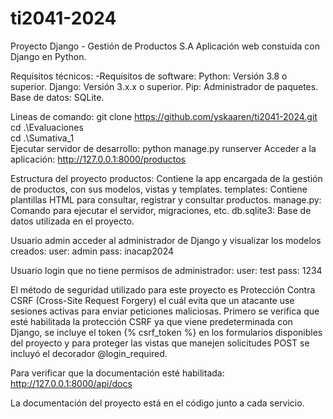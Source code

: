 # ti2041-2024

Proyecto Django - Gestión de Productos S.A
Aplicación web constuida con Django en Python.

Requisitos técnicos:
    -Requisitos de software:
        Python: Versión 3.8 o superior.
        Django: Versión 3.x.x o superior.
        Pip: Administrador de paquetes.
        Base de datos: SQLite.

Lineas de comando:
    git clone https://github.com/yskaaren/ti2041-2024.git
    cd .\Evaluaciones\
    cd .\Sumativa_1\
    Ejecutar servidor de desarrollo: python manage.py runserver
    Acceder a la aplicación: http://127.0.0.1:8000/productos

Estructura del proyecto
    productos: Contiene la app encargada de la gestión de productos, con sus modelos, vistas y templates.
    templates: Contiene plantillas HTML para consultar, registrar y consultar productos.
    manage.py: Comando para ejecutar el servidor, migraciones, etc.
    db.sqlite3: Base de datos utilizada en el proyecto.


Usuario admin acceder al administrador de Django y visualizar los modelos creados:
    user: admin
    pass: inacap2024

Usuario login que no tiene permisos de administrador:
    user: test
    pass: 1234

El método de seguridad utilizado para este proyecto es Protección Contra CSRF (Cross-Site Request Forgery) el cuál evita que un atacante use sesiones activas para enviar peticiones maliciosas.
Primero se verifica que esté habilitada la protección CSRF ya que viene predeterminada con Django, se incluye el token {% csrf_token %} en los formularios disponibles del proyecto y para proteger las vistas
que manejen solicitudes POST se incluyó el decorador @login_required.

Para verificar que la documentación esté habilitada: http://127.0.0.1:8000/api/docs

La documentación del proyecto está en el código junto a cada servicio.
